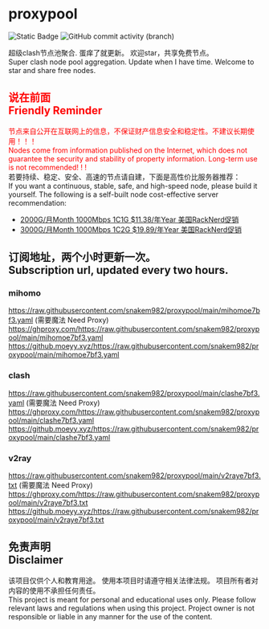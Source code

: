 # proxypool

![Static Badge](https://img.shields.io/badge/ss|ssr|vmess|vless|trojan-free-orange)
![GitHub commit activity (branch)](https://img.shields.io/github/commit-activity/w/snakem982/proxypool?color=DC52FC)


超级clash节点池聚合.
蛋痒了就更新。
欢迎star，共享免费节点。
<br/>
Super clash node pool aggregation.
Update when I have time.
Welcome to star and share free nodes.

## <font color="red">说在前面<br/>Friendly Reminder</font>
<font color="red">节点来自公开在互联网上的信息，不保证财产信息安全和稳定性。不建议长期使用！！！<br/>
Nodes come from information published on the Internet,
which does not guarantee the security and stability of property information.
Long-term use is not recommended! ! !</font><br/>
若要持续、稳定、安全、高速的节点请自建，下面是高性价比服务器推荐：<br/>
If you want a continuous, stable, safe, and high-speed node, please build it yourself.
The following is a self-built node cost-effective server recommendation:
- [2000G/月Month 1000Mbps 1C1G $11.38/年Year 美国RackNerd促销](https://my.racknerd.com/aff.php?aff=8613 "美国RackNerd")
- [3000G/月Month 1000Mbps 1C2G $19.89/年Year 美国RackNerd促销](https://my.racknerd.com/aff.php?aff=8613 "美国RackNerd")

## 订阅地址，两个小时更新一次。<br/>Subscription url, updated every two hours.
### mihomo
https://raw.githubusercontent.com/snakem982/proxypool/main/mihomoe7bf3.yaml  (需要魔法 Need Proxy)
https://ghproxy.com/https://raw.githubusercontent.com/snakem982/proxypool/main/mihomoe7bf3.yaml
https://github.moeyy.xyz/https://raw.githubusercontent.com/snakem982/proxypool/main/mihomoe7bf3.yaml
### clash
https://raw.githubusercontent.com/snakem982/proxypool/main/clashe7bf3.yaml  (需要魔法 Need Proxy)
https://ghproxy.com/https://raw.githubusercontent.com/snakem982/proxypool/main/clashe7bf3.yaml
https://github.moeyy.xyz/https://raw.githubusercontent.com/snakem982/proxypool/main/clashe7bf3.yaml
### v2ray
https://raw.githubusercontent.com/snakem982/proxypool/main/v2raye7bf3.txt  (需要魔法 Need Proxy)
https://ghproxy.com/https://raw.githubusercontent.com/snakem982/proxypool/main/v2raye7bf3.txt
https://github.moeyy.xyz/https://raw.githubusercontent.com/snakem982/proxypool/main/v2raye7bf3.txt


## 免责声明 <br/>Disclaimer
该项目仅供个人和教育用途。
使用本项目时请遵守相关法律法规。
项目所有者对内容的使用不承担任何责任。
<br/>
This project is meant for personal and educational uses only.
Please follow relevant laws and regulations when using this project.
Project owner is not responsible or liable in any manner for the use of the content.
